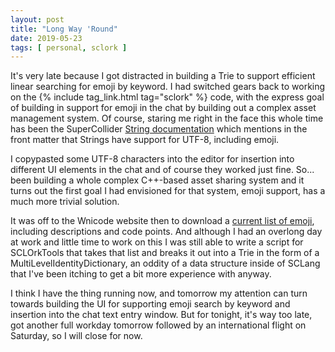 ```yaml
---
layout: post
title: "Long Way 'Round"
date: 2019-05-23
tags: [ personal, sclork ]
---
```


It's very late because I got distracted in building a Trie to support efficient linear searching for emoji by keyword. I
had switched gears back to working on the {% include tag_link.html tag="sclork" %} code, with the express goal of
building in support for emoji in the chat by building out a complex asset management system. Of course, staring me right
in the face this whole time has been the SuperCollider [String documentation](http://doc.sccode.org/Classes/String.html)
which mentions in the front matter that Strings have support for UTF-8, including emoji.

I copypasted some UTF-8 characters into the editor for insertion into different UI elements in the chat and of course
they worked just fine. So... been building a whole complex C++-based asset sharing system and it turns out the first
goal I had envisioned for that system, emoji support, has a much more trivial solution.

It was off to the Wnicode website then to download a
[current list of emoji](https://unicode.org/Public/emoji/12.0/emoji-test.txt), including descriptions and code points.
And although I had an overlong day at work and little time to work on this I was still able to write a script for
SCLOrkTools that takes that list and breaks it out into a Trie in the form of a MultiLevelIdentityDictionary, an oddity
of a data structure inside of SCLang that I've been itching to get a bit more experience with anyway.

I think I have the thing running now, and tomorrow my attention can turn towards building the UI for supporting emoji
search by keyword and insertion into the chat text entry window. But for tonight, it's way too late, got another full
workday tomorrow followed by an international flight on Saturday, so I will close for now.

